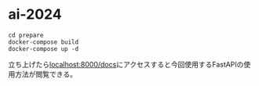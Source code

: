 # ai-2024

```
cd prepare
docker-compose build
docker-compose up -d
```

立ち上げたら[localhost:8000/docs](http://localhost:8000/docs)にアクセスすると今回使用するFastAPIの使用方法が閲覧できる。
